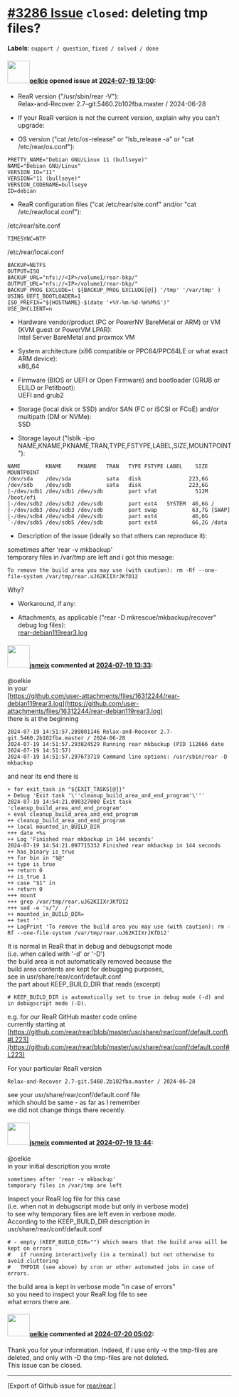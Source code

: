 [\#3286 Issue](https://github.com/rear/rear/issues/3286) `closed`: deleting tmp files?
======================================================================================

**Labels**: `support / question`, `fixed / solved / done`

#### <img src="https://avatars.githubusercontent.com/u/26038793?v=4" width="50">[oelkie](https://github.com/oelkie) opened issue at [2024-07-19 13:00](https://github.com/rear/rear/issues/3286):

<!-- Relax-and-Recover (ReaR) Issue Template
Fill in the following items when submitting a new issue.
Use GitHub Markdown, see "Basic writing and formatting syntax" on
https://docs.github.com/en/get-started/writing-on-github
Support is voluntary without guarantee/warranty/liability -->

-   ReaR version ("/usr/sbin/rear -V"):  
    Relax-and-Recover 2.7-git.5460.2b102fba.master / 2024-06-28

-   If your ReaR version is not the current version, explain why you
    can't upgrade:

-   OS version ("cat /etc/os-release" or "lsb\_release -a" or "cat
    /etc/rear/os.conf"):

<!-- -->

    PRETTY_NAME="Debian GNU/Linux 11 (bullseye)"
    NAME="Debian GNU/Linux"
    VERSION_ID="11"
    VERSION="11 (bullseye)"
    VERSION_CODENAME=bullseye
    ID=debian

-   ReaR configuration files ("cat /etc/rear/site.conf" and/or "cat
    /etc/rear/local.conf"):

/etc/rear/site.conf

    TIMESYNC=NTP

/etc/rear/local.conf

    BACKUP=NETFS
    OUTPUT=ISO
    BACKUP_URL="nfs://<IP>/volume1/rear-bkp/"
    OUTPUT_URL="nfs://<IP>/volume1/rear-bkp/"
    BACKUP_PROG_EXCLUDE=( ${BACKUP_PROG_EXCLUDE[@]} '/tmp' '/var/tmp' )
    USING_UEFI_BOOTLOADER=1
    ISO_PREFIX="${HOSTNAME}-$(date '+%Y-%m-%d-%H%M%S')"
    USE_DHCLIENT=n

-   Hardware vendor/product (PC or PowerNV BareMetal or ARM) or VM (KVM
    guest or PowerVM LPAR):  
    Intel Server BareMetal and proxmox VM

-   System architecture (x86 compatible or PPC64/PPC64LE or what exact
    ARM device):  
    x86\_64

-   Firmware (BIOS or UEFI or Open Firmware) and bootloader (GRUB or
    ELILO or Petitboot):  
    UEFI and grub2

-   Storage (local disk or SSD) and/or SAN (FC or iSCSI or FCoE) and/or
    multipath (DM or NVMe):  
    SSD

-   Storage layout ("lsblk -ipo
    NAME,KNAME,PKNAME,TRAN,TYPE,FSTYPE,LABEL,SIZE,MOUNTPOINT"):

<!-- -->

    NAME        KNAME     PKNAME   TRAN   TYPE FSTYPE LABEL    SIZE MOUNTPOINT
    /dev/sda    /dev/sda           sata   disk               223,6G
    /dev/sdb    /dev/sdb           sata   disk               223,6G
    |-/dev/sdb1 /dev/sdb1 /dev/sdb        part vfat            512M /boot/efi
    |-/dev/sdb2 /dev/sdb2 /dev/sdb        part ext4   SYSTEM  46,6G /
    |-/dev/sdb3 /dev/sdb3 /dev/sdb        part swap           63,7G [SWAP]
    |-/dev/sdb4 /dev/sdb4 /dev/sdb        part ext4           46,6G
    `-/dev/sdb5 /dev/sdb5 /dev/sdb        part ext4           66,2G /data

-   Description of the issue (ideally so that others can reproduce it):

sometimes after 'rear -v mkbackup'  
temporary files in /var/tmp are left and i got this mesage:

    To remove the build area you may use (with caution): rm -Rf --one-file-system /var/tmp/rear.uJ62KIIXrJKfD12

Why?

-   Workaround, if any:

-   Attachments, as applicable ("rear -D mkrescue/mkbackup/recover"
    debug log files):  
    [rear-debian119rear3.log](https://github.com/user-attachments/files/16312244/rear-debian119rear3.log)

#### <img src="https://avatars.githubusercontent.com/u/1788608?u=925fc54e2ce01551392622446ece427f51e2f0ce&v=4" width="50">[jsmeix](https://github.com/jsmeix) commented at [2024-07-19 13:33](https://github.com/rear/rear/issues/3286#issuecomment-2239193307):

@oelkie  
in your  
[https://github.com/user-attachments/files/16312244/rear-debian119rear3.log](https://github.com/user-attachments/files/16312244/rear-debian119rear3.log)  
there is at the beginning

    2024-07-19 14:51:57.289801146 Relax-and-Recover 2.7-git.5460.2b102fba.master / 2024-06-28
    2024-07-19 14:51:57.293824529 Running rear mkbackup (PID 112666 date 2024-07-19 14:51:57)
    2024-07-19 14:51:57.297673719 Command line options: /usr/sbin/rear -D mkbackup

and near its end there is

    + for exit_task in "${EXIT_TASKS[@]}"
    + Debug 'Exit task '\''cleanup_build_area_and_end_program'\'''
    2024-07-19 14:54:21.090327000 Exit task 'cleanup_build_area_and_end_program'
    + eval cleanup_build_area_and_end_program
    ++ cleanup_build_area_and_end_program
    ++ local mounted_in_BUILD_DIR
    +++ date +%s
    ++ Log 'Finished rear mkbackup in 144 seconds'
    2024-07-19 14:54:21.097715332 Finished rear mkbackup in 144 seconds
    ++ has_binary is_true
    ++ for bin in "$@"
    ++ type is_true
    ++ return 0
    ++ is_true 1
    ++ case "$1" in
    ++ return 0
    +++ mount
    +++ grep /var/tmp/rear.uJ62KIIXrJKfD12
    +++ sed -e 's/^/  /'
    ++ mounted_in_BUILD_DIR=
    ++ test ''
    ++ LogPrint 'To remove the build area you may use (with caution): rm -Rf --one-file-system /var/tmp/rear.uJ62KIIXrJKfD12'

It is normal in ReaR that in debug and debugscript mode  
(i.e. when called with '-d' or '-D')  
the build area is not automatically removed because the  
build area contents are kept for debugging purposes,  
see in usr/share/rear/conf/default.conf  
the part about KEEP\_BUILD\_DIR that reads (excerpt)

    # KEEP_BUILD_DIR is automatically set to true in debug mode (-d) and in debugscript mode (-D).

e.g. for our ReaR GitHub master code online  
currently starting at  
[https://github.com/rear/rear/blob/master/usr/share/rear/conf/default.conf\#L223](https://github.com/rear/rear/blob/master/usr/share/rear/conf/default.conf#L223)

For your particular ReaR version

    Relax-and-Recover 2.7-git.5460.2b102fba.master / 2024-06-28

see your usr/share/rear/conf/default.conf file  
which should be same - as far as I remember  
we did not change things there recently.

#### <img src="https://avatars.githubusercontent.com/u/1788608?u=925fc54e2ce01551392622446ece427f51e2f0ce&v=4" width="50">[jsmeix](https://github.com/jsmeix) commented at [2024-07-19 13:44](https://github.com/rear/rear/issues/3286#issuecomment-2239217688):

@oelkie  
in your initial description you wrote

    sometimes after 'rear -v mkbackup'
    temporary files in /var/tmp are left 

Inspect your ReaR log file for this case  
(i.e. when not in debugscript mode but only in verbose mode)  
to see why temporary files are left even in verbose mode.  
According to the KEEP\_BUILD\_DIR description in  
usr/share/rear/conf/default.conf

    # - empty (KEEP_BUILD_DIR="") which means that the build area will be kept on errors
    #   if running interactively (in a terminal) but not otherwise to avoid cluttering
    #   TMPDIR (see above) by cron or other automated jobs in case of errors.

the build area is kept in verbose mode "in case of errors"  
so you need to inspect your ReaR log file to see  
what errors there are.

#### <img src="https://avatars.githubusercontent.com/u/26038793?v=4" width="50">[oelkie](https://github.com/oelkie) commented at [2024-07-20 05:02](https://github.com/rear/rear/issues/3286#issuecomment-2240919564):

Thank you for your information. Indeed, if i use only -v the tmp-files
are deleted, and only with -D the tmp-files are not deleted.  
This issue can be closed.

------------------------------------------------------------------------

\[Export of Github issue for
[rear/rear](https://github.com/rear/rear).\]
